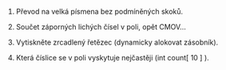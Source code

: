 

1. Převod na velká písmena bez podmíněných skoků.

2. Součet záporných lichých čísel v poli, opět CMOV…

3. Vytiskněte zrcadlený řetězec (dynamicky alokovat zásobník).

4. Která číslice se v poli vyskytuje nejčastěji (int count[ 10 ] ).

